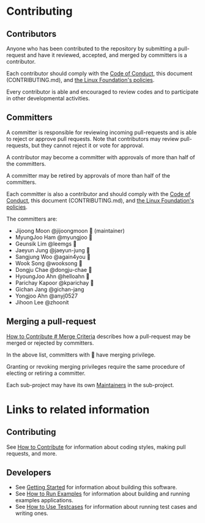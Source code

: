 # Contributing

## Contributors

Anyone who has been contributed to the repository by submitting a pull-request and have it reviewed, accepted, and merged by committers is a contributor.

Each contributor should comply with the [Code of Conduct](https://github.com/nntrainer/nntrainer/blob/main/CODE_OF_CONDUCT.md), this document (CONTRIBUTING.md), and [the Linux Foundation's policies](http://lfprojects.org/policies/).

Every contributor is able and encouraged to review codes and to participate in other developmental activities.



## Committers

A committer is responsible for reviewing incoming pull-requests and is able to reject or approve pull requests. Note that contributors may review pull-requests, but they cannot reject it or vote for approval.

A contributor may become a committer with approvals of more than half of the committers. 

A committer may be retired by approvals of more than half of the committers.

Each committer is also a contributor and should comply with the [Code of Conduct](https://github.com/nntrainer/nntrainer/blob/main/CODE_OF_CONDUCT.md), this document (CONTRIBUTING.md), and [the Linux Foundation's policies](http://lfprojects.org/policies/).

The committers are:

* Jijoong Moon @jijoongmoon :beer: (maintainer)
* MyungJoo Ham @myungjoo :beer:
* Geunsik Lim @leemgs :beer:
* Jaeyun Jung @jaeyun-jung :beer:
* Sangjung Woo @again4you :beer:
* Wook Song @wooksong :beer:
* Dongju Chae @dongju-chae :beer:
* HyoungJoo Ahn @helloahn :beer:
* Parichay Kapoor @kparichay :beer:
* Gichan Jang @gichan-jang
* Yongjoo Ahn @anyj0527
* Jihoon Lee @zhoonit


## Merging a pull-request

[How to Contribute # Merge Criteria](docs/contributing.md#merge-criteria) describes how a pull-request may be merged or rejected by committers.

In the above list, committers with :beer: have merging privilege.

Granting or revoking merging privileges require the same procedure of electing or retiring a committer.

Each sub-project may have its own [Maintainers](MAINTAINERS.md#maintainer) in the sub-project.


# Links to related information

## Contributing

See [How to Contribute](docs/contributing.md) for information about coding styles, making pull requests, and more.

## Developers

- See [Getting Started](docs/getting-started.md) for information about building this software.
- See [How to Run Examples](docs/how-to-run-examples.md) for information about building and running examples applications.
- See [How to Use Testcases](docs/how-to-use-testcases.md) for information about running test cases and writing ones.
